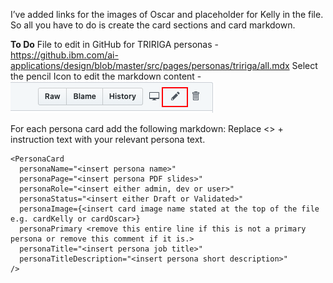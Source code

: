 I’ve added links for the images of Oscar and placeholder for Kelly in the file. So all you have to do is create the card sections and card markdown.

**To Do**
File to edit in GitHub for TRIRIGA personas - https://github.ibm.com/ai-applications/design/blob/master/src/pages/personas/tririga/all.mdx
Select the pencil Icon to edit the markdown content - ![GitHubEdit icon](icon-GitHubEdit.png)

For each persona card add the following markdown:
Replace <> + instruction text with your relevant persona text.

```mdx
<PersonaCard
  personaName="<insert persona name>"
  personaPage="<insert persona PDF slides>"
  personaRole="<insert either admin, dev or user>"
  personaStatus="<insert either Draft or Validated>"
  personaImage={<insert card image name stated at the top of the file e.g. cardKelly or cardOscar>}
  personaPrimary <remove this entire line if this is not a primary persona or remove this comment if it is.>
  personaTitle="<insert persona job title>"
  personaTitleDescription="<insert persona short description>"
/>
```
